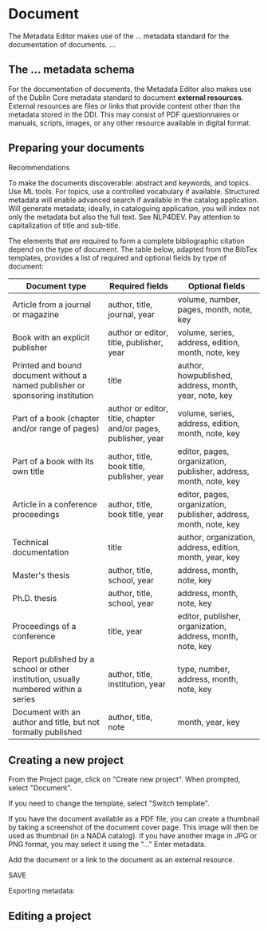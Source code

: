 # Document

The Metadata Editor makes use of the ... metadata standard for the documentation of documents. 
...

## The ... metadata schema

For the documentation of documents, the Metadata Editor also makes use of the Dublin Core metadata standard to document **external resources**. External resources are files or links that provide content other than the metadata stored in the DDI. This may consist of PDF questionnaires or manuals, scripts, images, or any other resource available in digital format.

## Preparing your documents

Recommendations

To make the documents discoverable: abstract and keywords, and topics. Use ML tools. For topics, use a controlled vocabulary if available.
Structured metadata will enable advanced search if available in the catalog application.
Will generate metadata; ideally, in cataloguing application, you will index not only the metadata but also the full text. See NLP4DEV.
Pay attention to capitalization of title and sub-title.

The elements that are required to form a complete bibliographic citation depend on the type of document. The table below, adapted from the BibTex templates, provides a list of required and optional fields by type of document:


   | Document type                      | Required fields                   | Optional fields                      |
   |------------------------------------|-----------------------------------|--------------------------------------|
   | Article from a journal or magazine | author, title, journal, year  | volume, number, pages, month, note, key  |
   | Book with an explicit publisher    | author or editor, title, publisher, year | volume, series, address, edition, month, note, key  |
   | Printed and bound document without a named publisher or sponsoring institution | title  | author, howpublished, address, month, year, note, key  |
   | Part of a book (chapter and/or range of pages) | author or editor, title, chapter and/or pages, publisher, year | volume, series, address, edition, month, note, key  |
   | Part of a book with its own title | author, title, book title, publisher, year | editor, pages, organization, publisher, address, month, note, key  |
   | Article in a conference proceedings | author, title, book title, year | editor, pages, organization, publisher, address, month, note, key  |
   | Technical documentation | title | author, organization, address, edition, month, year, key  |
   | Master's thesis | author, title, school, year | address, month, note, key  |
   | Ph.D. thesis | author, title, school, year | address, month, note, key  |
   | Proceedings of a conference | title, year | editor, publisher, organization, address, month, note, key  |
   | Report published by a school or other institution, usually numbered within a series | author, title, institution, year | type, number, address, month, note, key |  
   | Document with an author and title, but not <br>formally published | author, title, note | month, year, key |

## Creating a new project

From the Project page, click on "Create new project". When prompted, select "Document".

If you need to change the template, select "Switch template".

If you have the document available as a PDF file, you can create a thumbnail by taking a screenshot of the document cover page. This image will then be used as thumbnail (in a NADA catalog). If you have another image in JPG or PNG format, you may select it using the "..."
Enter metadata.

Add the document or a link to the document as an external resource.

SAVE

Exporting metadata:

## Editing a project


